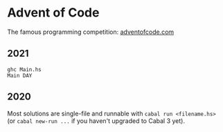 # Advent of Code

The famous programming competition: [adventofcode.com][aoc]

[aoc]: https://adventofcode.com/

## 2021

```
ghc Main.hs
Main DAY
```

## 2020

Most solutions are single-file and runnable with `cabal run <filename.hs>`
(or `cabal new-run ...` if you haven't upgraded to Cabal 3 yet).
